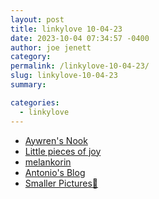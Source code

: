 ```yaml
---
layout: post
title: linkylove 10-04-23
date: 2023-10-04 07:34:57 -0400
author: joe jenett
category: 
permalink: /linkylove-10-04-23/
slug: linkylove-10-04-23
summary: 

categories:
  - linkylove
---
```

<ul class="linkylove">
	<li><a title="Aywren's Nook | Gaming & Geek Blog " href="https://aywren.com/">Aywren's Nook</a></li>
	<li><a title="Ray, but also Annalisa or Anna" href="https://ray-of-sunshine.net/">Little pieces of joy</a></li>
	<li><a title="Kori" href="https://melankorin.net/">melankorin</a></li>
	<li><a title="Antonio Rodrigues" href="https://antonio.is/">Antonio's Blog</a></li>
	<li><a title="Smaller Pictures" href="https://smaller-pictures.appspot.com/">Smaller Pictures</a><a href="https://pinboard.in/u:numike">📌</a></li>
</ul>

<a style="display:none;" href="https://brid.gy/publish/mastodon"><small>(cross-posted to mastodon)</small></a>